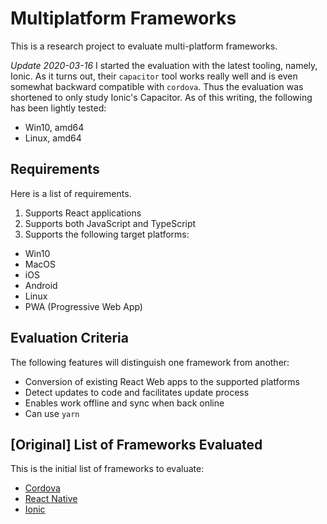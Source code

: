 # Multiplatform Frameworks
This is a research project to evaluate multi-platform frameworks.

*Update 2020-03-16* I started the evaluation with the latest tooling, namely, Ionic. As it turns out, their `capacitor` tool works really well and is even somewhat backward compatible with `cordova`. Thus the evaluation was shortened to only study Ionic's Capacitor. As of this writing, the following has been lightly tested:
- Win10, amd64
- Linux, amd64


## Requirements

Here is a list of requirements.

1. Supports React applications
2. Supports both JavaScript and TypeScript
3. Supports the following target platforms:
- Win10
- MacOS
- iOS
- Android
- Linux
- PWA (Progressive Web App)

## Evaluation Criteria

The following features will distinguish one framework from another:

- Conversion of existing React Web apps to the supported platforms
- Detect updates to code and facilitates update process
- Enables work offline and sync when back online
- Can use `yarn`

## [Original] List of Frameworks Evaluated

This is the initial list of frameworks to evaluate:

- [Cordova](https://cordova.apache.org/)
- [React Native](https://reactnative.dev/)
- [Ionic](https://ionicframework.com/blog/announcing-ionic-react/)
